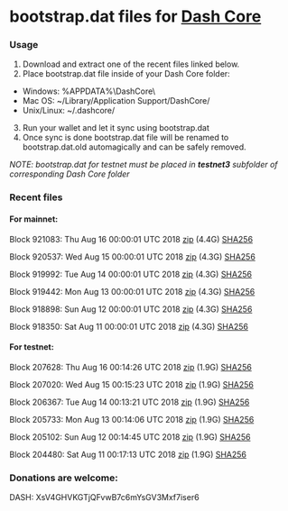 # bootstrap.dat files for [Dash Core](https://www.dash.org)

### Usage

1. Download and extract one of the recent files linked below.
2. Place bootstrap.dat file inside of your Dash Core folder:
 - Windows: %APPDATA%\DashCore\
 - Mac OS: ~/Library/Application Support/DashCore/
 - Unix/Linux: ~/.dashcore/
3. Run your wallet and let it sync using bootstrap.dat
4. Once sync is done bootstrap.dat file will be renamed to bootstrap.dat.old automagically and can be safely removed.

_NOTE: bootstrap.dat for testnet must be placed in **testnet3** subfolder of corresponding Dash Core folder_

### Recent files

#### For mainnet:

Block 921083: Thu Aug 16 00:00:01 UTC 2018 [zip](https://dash-bootstrap.ams3.digitaloceanspaces.com/mainnet/2018-08-16/bootstrap.dat.zip) (4.4G) [SHA256](https://dash-bootstrap.ams3.digitaloceanspaces.com/mainnet/2018-08-16/sha256.txt)

Block 920537: Wed Aug 15 00:00:01 UTC 2018 [zip](https://dash-bootstrap.ams3.digitaloceanspaces.com/mainnet/2018-08-15/bootstrap.dat.zip) (4.3G) [SHA256](https://dash-bootstrap.ams3.digitaloceanspaces.com/mainnet/2018-08-15/sha256.txt)

Block 919992: Tue Aug 14 00:00:01 UTC 2018 [zip](https://dash-bootstrap.ams3.digitaloceanspaces.com/mainnet/2018-08-14/bootstrap.dat.zip) (4.3G) [SHA256](https://dash-bootstrap.ams3.digitaloceanspaces.com/mainnet/2018-08-14/sha256.txt)

Block 919442: Mon Aug 13 00:00:01 UTC 2018 [zip](https://dash-bootstrap.ams3.digitaloceanspaces.com/mainnet/2018-08-13/bootstrap.dat.zip) (4.3G) [SHA256](https://dash-bootstrap.ams3.digitaloceanspaces.com/mainnet/2018-08-13/sha256.txt)

Block 918898: Sun Aug 12 00:00:01 UTC 2018 [zip](https://dash-bootstrap.ams3.digitaloceanspaces.com/mainnet/2018-08-12/bootstrap.dat.zip) (4.3G) [SHA256](https://dash-bootstrap.ams3.digitaloceanspaces.com/mainnet/2018-08-12/sha256.txt)

Block 918350: Sat Aug 11 00:00:01 UTC 2018 [zip](https://dash-bootstrap.ams3.digitaloceanspaces.com/mainnet/2018-08-11/bootstrap.dat.zip) (4.3G) [SHA256](https://dash-bootstrap.ams3.digitaloceanspaces.com/mainnet/2018-08-11/sha256.txt)


#### For testnet:

Block 207628: Thu Aug 16 00:14:26 UTC 2018 [zip](https://dash-bootstrap.ams3.digitaloceanspaces.com/testnet/2018-08-16/bootstrap.dat.zip) (1.9G) [SHA256](https://dash-bootstrap.ams3.digitaloceanspaces.com/testnet/2018-08-16/sha256.txt)

Block 207020: Wed Aug 15 00:15:23 UTC 2018 [zip](https://dash-bootstrap.ams3.digitaloceanspaces.com/testnet/2018-08-15/bootstrap.dat.zip) (1.9G) [SHA256](https://dash-bootstrap.ams3.digitaloceanspaces.com/testnet/2018-08-15/sha256.txt)

Block 206367: Tue Aug 14 00:13:21 UTC 2018 [zip](https://dash-bootstrap.ams3.digitaloceanspaces.com/testnet/2018-08-14/bootstrap.dat.zip) (1.9G) [SHA256](https://dash-bootstrap.ams3.digitaloceanspaces.com/testnet/2018-08-14/sha256.txt)

Block 205733: Mon Aug 13 00:14:06 UTC 2018 [zip](https://dash-bootstrap.ams3.digitaloceanspaces.com/testnet/2018-08-13/bootstrap.dat.zip) (1.9G) [SHA256](https://dash-bootstrap.ams3.digitaloceanspaces.com/testnet/2018-08-13/sha256.txt)

Block 205102: Sun Aug 12 00:14:45 UTC 2018 [zip](https://dash-bootstrap.ams3.digitaloceanspaces.com/testnet/2018-08-12/bootstrap.dat.zip) (1.9G) [SHA256](https://dash-bootstrap.ams3.digitaloceanspaces.com/testnet/2018-08-12/sha256.txt)

Block 204480: Sat Aug 11 00:17:13 UTC 2018 [zip](https://dash-bootstrap.ams3.digitaloceanspaces.com/testnet/2018-08-11/bootstrap.dat.zip) (1.9G) [SHA256](https://dash-bootstrap.ams3.digitaloceanspaces.com/testnet/2018-08-11/sha256.txt)


### Donations are welcome:

DASH: XsV4GHVKGTjQFvwB7c6mYsGV3Mxf7iser6
